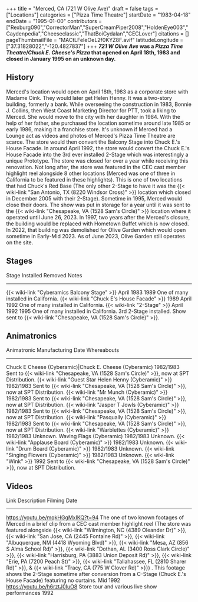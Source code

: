+++
title = "Merced, CA (721 W Olive Ave)"
draft = false
tags = ["Locations"]
categories = ["Pizza Time Theatre"]
startDate = "1983-04-18"
endDate = "1995-01-00"
contributors = ["Rexburg090","CorrectorMan","SuperCreamPiper2008","HoldenEye003","Caydenpedia","Cheeseclassic","ThatBoiCydalan","CECLover"]
citations = []
pageThumbnailFile = "MACtLFeIeOeL2f0KYZ8F.avif"
latitudeLongitude = ["37.31828022","-120.4827837"]
+++
***721 W Olive Ave* was a *Pizza Time Theatre*/*Chuck E. Cheese's Pizza* that opened on April 18th, 1983 and closed in January 1995 on an unknown day.**

## History

Merced's location would open on April 18th, 1983 as a corporate store with Madame Oink. They would later get Helen Henny. It was a two-story building, formerly a bank. While overseeing the construction in 1983, Bonnie J. Collins, then West Coast Marketing Director for PTT, took a liking to Merced. She would move to the city with her daughter in 1984. With the help of her father, she purchased the location sometime around late 1985 or early 1986, making it a franchise store. It's unknown if Merced had a Lounge act as videos and photos of Merced's Pizza Time Theatre are scarce. The store would then convert the Balcony Stage into Chuck E.'s House Facade. In around April 1992, the store would convert the Chuck E.'s House Facade into the 3rd ever installed 2-Stage which was interestingly a unique Prototype. The store was closed for over a year while receiving this renovation. Not long after, the store was featured in the CEC cast member highlight reel alongside 8 other locations (Merced was one of three in California to be featured in these highlights). This is one of two locations that had Chuck's Red Base (The only other 2-Stage to have it was the {{< wiki-link "San Antonio, TX (8220 Windsor Cross)" >}} location which closed in December 2005 with their 2-Stage). Sometime in 1995, Merced would close their doors. The show was put in storage for a year until it was sent to the {{< wiki-link "Chesapeake, VA (1528 Sam's Circle)" >}} location where it operated until June 26, 2023. In 1997, two years after the Merced's closure, the building would be replaced with Hometown Buffet which is now closed. In 2022, that building was demolished for Olive Garden which would open sometime in Early-Mid 2023. As of June 2023, Olive Garden still operates on the site.

## Stages

  Stage                                              Installed    Removed      Notes
  -------------------------------------------------- ------------ ------------ ---------------------------------------------------------------------------------------------------------------------------------------
  {{< wiki-link "Cyberamics Balcony Stage" >}}   April 1983   1989         One of many installed in California.
  {{< wiki-link "Chuck E's House Facade" >}}    1989         April 1992   One of many installed in California.
  {{< wiki-link "2-Stage" >}}                    April 1992   1995         One of many installed in California. 3rd 2-Stage installed. Show sent to {{< wiki-link "Chesapeake, VA (1528 Sam's Circle)" >}}.

## Animatronics

  Animatronic                                                  Manufacturing Date   Whereabouts
  ------------------------------------------------------------ -------------------- -----------------------------------------------------------------------------------------------
  Chuck E Cheese (Cyberamic)|Chuck E. Cheese (Cyberamic)      1982/1983            Sent to {{< wiki-link "Chesapeake, VA (1528 Sam's Circle)" >}}, now at SPT Distribution.
  {{< wiki-link "Guest Star Helen Henny (Cyberamic)" >}}   1982/1983            Sent to {{< wiki-link "Chesapeake, VA (1528 Sam's Circle)" >}}, now at SPT Distribution.
  {{< wiki-link "Mr Munch (Cyberamic)" >}}                 1982/1983            Sent to {{< wiki-link "Chesapeake, VA (1528 Sam's Circle)" >}}, now at SPT Distribution.
  {{< wiki-link "Jasper T Jowls (Cyberamic)" >}}           1982/1983            Sent to {{< wiki-link "Chesapeake, VA (1528 Sam's Circle)" >}}, now at SPT Distribution.
  {{< wiki-link "Pasqually (Cyberamic)" >}}                1982/1983            Sent to {{< wiki-link "Chesapeake, VA (1528 Sam's Circle)" >}}, now at SPT Distribution.
  {{< wiki-link "Warblettes (Cyberamic)" >}}               1982/1983            Unknown.
  Waving Flags (Cyberamic)                                     1982/1983            Unknown.
  {{< wiki-link "Applause Board (Cyberamic)" >}}           1982/1983            Unknown.
  {{< wiki-link "Drum Board (Cyberamic)" >}}               1982/1983            Unknown.
  {{< wiki-link "Singing Flowers (Cyberamic)" >}}          1982/1983            Unknown.
  {{< wiki-link "Wink" >}}                                 1992                 Sent to {{< wiki-link "Chesapeake, VA (1528 Sam's Circle)" >}}, now at SPT Distribution.

## Videos

  Link                                Description                                                                                                                                                                                                                                                                                                                                                                                                                                                                                                                                                                                                                                                                                                                                                                                             Filming Date
  ----------------------------------- ------------------------------------------------------------------------------------------------------------------------------------------------------------------------------------------------------------------------------------------------------------------------------------------------------------------------------------------------------------------------------------------------------------------------------------------------------------------------------------------------------------------------------------------------------------------------------------------------------------------------------------------------------------------------------------------------------------------------------------------------------------------------------------------------------- --------------
  https://youtu.be/mqkHGgMxIKQ?t=94   The one of two known footages of Merced in a brief clip from a CEC cast member highlight reel (The store was featured alongside {{< wiki-link "Wilmington, NC (4389 Oleander Dr)" >}}, {{< wiki-link "San Jose, CA (2445 Fontaine Rd)" >}}, {{< wiki-link "Albuquerque, NM (4418 Wyoming Blvd)" >}}, {{< wiki-link "Mesa, AZ (856 S Alma School Rd)" >}}, {{< wiki-link "Dothan, AL (3400 Ross Clark Circle)" >}}, {{< wiki-link "Harrisburg, PA (3883 Union Deposit Rd)" >}}, {{< wiki-link "Erie, PA (7200 Peach St)" >}}, {{< wiki-link "Tallahassee, FL (2810 Sharer Rd)" >}}, & {{< wiki-link "Tracy, CA (775 W Clover Rd)" >}}) . This footage shows the 2-Stage sometime after conversion from a C-Stage (Chuck E.'s House Facade) featuring no curtains.   Mid 1992
  https://youtu.be/h6rztJ0IuO8        Store tour and various live show performances                                                                                                                                                                                                                                                                                                                                                                                                                                                                                                                                                                                                                                                                                                                                                           1992
